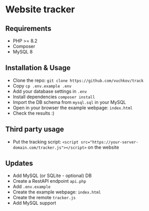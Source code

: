 # Website tracker

## Requirements
- PHP >= 8.2
- Composer
- MySQL 8

## Installation & Usage
- Clone the repo: `git clone https://github.com/vuchkov/track`
- Copy `cp .env.example .env`
- Add your database settings in `.env`
- Install dependencies `composer install`
- Import the DB schema from `mysql.sql` in your MySQL 
- Open in your browser the example webpage: `index.html`
- Check the results :)

## Third party usage
- Put the tracking script: 
`<script src="https://your-server-domain.com/tracker.js"></script>`
on the website

## Updates
- Add MySQL (or SQLite - optional) DB
- Create a RestAPI endpoint `api.php`
- Add `.env.example`
- Create the example webpage: `index.html`
- Create the remote `tracker.js`
- Add MySQL support
